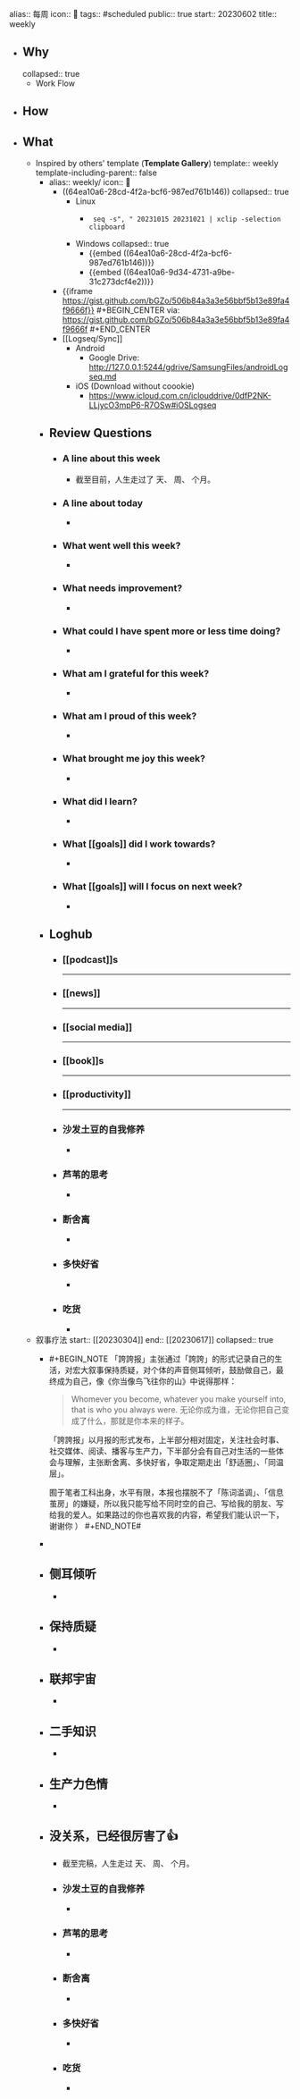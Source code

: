 alias:: 每周
icon:: 📅
tags:: #scheduled 
public:: true
start:: 20230602
title:: weekly

- ## Why
  collapsed:: true
  - Work Flow
- ## How
- ## What
  - Inspired by others' template (**Template Gallery**)
    template:: weekly
    template-including-parent:: false
    - alias:: weekly/
      icon:: 📅
      - ((64ea10a6-28cd-4f2a-bcf6-987ed761b146))
        collapsed:: true
        - Linux
          - ```
             seq -s", " 20231015 20231021 | xclip -selection clipboard
            ```
        - Windows
          collapsed:: true
          - {{embed ((64ea10a6-28cd-4f2a-bcf6-987ed761b146))}}
          - {{embed ((64ea10a6-9d34-4731-a9be-31c273dcf4e2))}}
      - {{iframe https://gist.github.com/bGZo/506b84a3a3e56bbf5b13e89fa4f9666f}}
        #+BEGIN_CENTER
        via: https://gist.github.com/bGZo/506b84a3a3e56bbf5b13e89fa4f9666f
        #+END_CENTER
      - [[Logseq/Sync]]
        - Android
          - Google Drive: http://127.0.0.1:5244/gdrive/SamsungFiles/androidLogseq.md
        - iOS (Download without coookie)
          - https://www.icloud.com.cn/iclouddrive/0dfP2NK-LLjycO3mpP6-R7OSw#iOSLogseq
    - ## Review Questions
      - ### A line about this week
        - 截至目前，人生走过了 天、 周、 个月。
      - ### A line about today
        -
      - ### What went well this week?
        -
      - ### What needs improvement?
        -
      - ### What could I have spent more or less time doing?
        -
      - ### What am I grateful for this week?
        -
      - ### What am I proud of this week?
        -
      - ### What brought me joy this week?
        -
      - ### What did I learn?
        -
      - ### What [[goals]] did I work towards?
        -
      - ### What [[goals]] will I focus on next week?
        -
    - ## Loghub
      - ### [[podcast]]s
        - ---
      - ### [[news]]
        - ---
      - ### [[social media]]
        - ---
      - ### [[book]]s
        - ---
      - ### [[productivity]]
        - ---
      - ### 沙发土豆的自我修养
        -
      - ### 芦苇的思考
        -
      - ### 断舍离
        -
      - ### 多快好省
        -
      - ### 吃货
        -
  - 叙事疗法
    start:: [[20230304]]
    end:: [[20230617]]
    collapsed:: true
    - #+BEGIN_NOTE
      「誇誇报」主张通过「誇誇」的形式记录自己的生活，对宏大叙事保持质疑，对个体的声音侧耳倾听，鼓励做自己，最终成为自己，像《你当像鸟飞往你的山》中说得那样：
      
      > Whomever you become, whatever you make yourself into, that is who you always were.
      无论你成为谁，无论你把自己变成了什么，那就是你本来的样子。
      
      「誇誇报」以月报的形式发布，上半部分相对固定，关注社会时事、社交媒体、阅读、播客与生产力，下半部分会有自己对生活的一些体会与理解，主张断舍离、多快好省，争取定期走出「舒适圈」、「同温层」。
      
      囿于笔者工科出身，水平有限，本报也摆脱不了「陈词滥调」、「信息茧房」的嫌疑，所以我只能写给不同时空的自己、写给我的朋友、写给我的爱人。如果路过的你也喜欢我的内容，希望我们能认识一下，谢谢你 ）
      #+END_NOTE#
    -
    - ## 侧耳倾听
      -
    - ## 保持质疑
      -
    - ## 联邦宇宙
      -
    - ## 二手知识
      -
    - ## 生产力色情
      -
    - ## 没关系，已经很厉害了👍
      - 截至完稿，人生走过 天、 周、 个月。
      - ### 沙发土豆的自我修养
        -
      - ### 芦苇的思考
        -
      - ### 断舍离
        -
      - ### 多快好省
        -
      - ### 吃货
        -